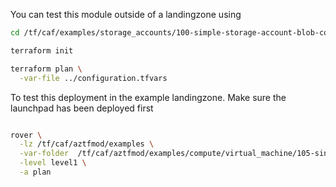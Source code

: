 You can test this module outside of a landingzone using

```bash
cd /tf/caf/examples/storage_accounts/100-simple-storage-account-blob-container/standalone

terraform init

terraform plan \
  -var-file ../configuration.tfvars


```

To test this deployment in the example landingzone. Make sure the launchpad has been deployed first

```bash

rover \
  -lz /tf/caf/aztfmod/examples \
  -var-folder  /tf/caf/aztfmod/examples/compute/virtual_machine/105-single-windows-vm-kv-admin-secrets \
  -level level1 \
  -a plan

```